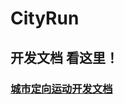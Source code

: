 # CityRun

  ## 开发文档 看这里！
  
  ### [城市定向运动开发文档](https://github.com/wangke-tech/CityRun/blob/master/%E5%BC%80%E5%8F%91%E6%96%87%E6%A1%A3.pdf)

